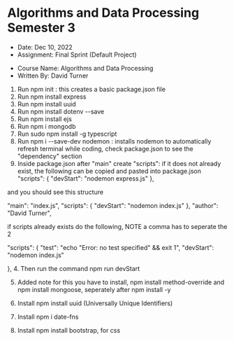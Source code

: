 # Algorithms and Data Processing Semester 3

<!-- Semester 3 Final Sprint, build a RESTful API, Node/Express/EJS/PostgreSQ -->

- Date: Dec 10, 2022
- Assignment: Final Sprint (Default Project)
<!-- - Assignment Detail: Build a RESTful API, Node/Express/EJS/ PostgreSQ -->
- Course Name: Algorithms and Data Processing
- Written By: David Turner

1. Run npm init : this creates a basic package.json file
2. Run npm install express
3. Run npm install uuid
4. Run npm install dotenv --save
5. Run npm install ejs
6. Run npm i mongodb
7. Run sudo npm install -g typescript
8. Run npm i --save-dev nodemon : installs nodemon to automatically refresh terminal while coding, check package.json to see the "dependency" section
9. Inside package.json after "main" create "scripts": if it does not already exist, the following can be copied and pasted into package.json
   "scripts": {
   "devStart": "nodemon express.js"
   },

and you should see this structure

"main": "index.js",
"scripts": {
"devStart": "nodemon index.js"
},
"author": "David Turner",

if scripts already exists do the following, NOTE a comma has to seperate the 2

"scripts": {
"test": "echo \"Error: no test specified\" && exit 1",
"devStart": "nodemon index.js"

}, 4. Then run the command npm run devStart

5. Added note for this you have to install, npm install method-override and npm install mongoose, seperately after npm install -y

6. Install npm install uuid (Universally Unique Identifiers)

7. Install npm i date-fns

8. Install npm install bootstrap, for css
